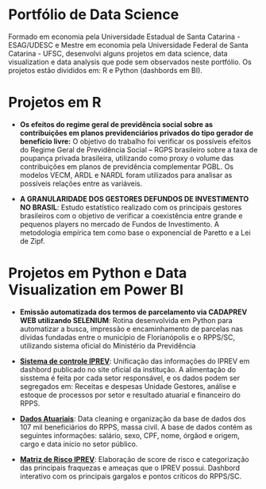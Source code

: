 # Portfólio de Data Science

Formado em economia pela Universidade Estadual de Santa Catarina - ESAG/UDESC e Mestre em economia pela Universidade Federal de Santa Catarina - UFSC, desenvolvi alguns projetos em data science, data visualization e data analysis que pode sem observados neste portfólio. 
Os projetos estão divididos em: R e Python (dashbords em BI).

# Projetos em R

* **Os efeitos do regime geral de previdência social sobre as contribuições em planos previdenciários privados do tipo gerador de benefício livre:** O objetivo do trabalho foi verificar os possíveis efeitos do Regime Geral de Previdência Social – RGPS brasileiro sobre a taxa de poupança privada brasileira, utilizando como proxy o volume
das contribuições em planos de previdência complementar PGBL. Os modelos VECM, ARDL e NARDL foram utilizados para analisar as possíveis relações entre as variáveis.

* **A GRANULARIDADE DOS GESTORES DEFUNDOS DE INVESTIMENTO NO BRASIL**: Estudo estatístico realizado com os principais gestores brasileiros com o objetivo de verificar a coexistência entre grande e pequenos players no mercado de Fundos de Investimento. A metodologia empírica tem como base o exponencial de Paretto e a Lei de Zipf.

# Projetos em Python e Data Visualization em Power BI

* **Emissão automatizada dos termos de parcelamento via CADAPREV WEB utilizando SELENIUM**: Rotina desenvolvida em Python para automatizar a busca, impressão e encaminhamento de parcelas nas dívidas fundadas entre o município de Florianópolis e o RPPS/SC, utilizando sistema oficial do Ministério da Previdência

* **[Sistema de controle IPREV](https://app.powerbi.com/view?r=eyJrIjoiZDZiODFjMjgtNTJjNy00NmQ5LWJhODAtOWZmMTQ4MzkyYjk1IiwidCI6IjMzMzc0Y2VkLTI2OTItNDYxOS1hMDQwLTgyY2I2YjE1ZDhkYiJ9&pageName=ReportSection)**: Unificação das informações do IPREV em dashbord publicado no site oficial da institução. A alimentação do sisstema é feita por cada setor responsável, e os dados podem ser segregados em:
Receitas e despesas Unidade Gestores, análise e estoque de processos por setor e resultado atuarial e financeiro do RPPS.

* **[Dados Atuariais](https://app.powerbi.com/view?r=eyJrIjoiZWNlZTdmZjYtYTA5MS00ZmQ5LTljOGQtYjk5ZTdhY2MyMzA5IiwidCI6IjMzMzc0Y2VkLTI2OTItNDYxOS1hMDQwLTgyY2I2YjE1ZDhkYiJ9&pageName=ReportSection)**: Data cleaning e organização da base de dados dos 107 mil beneficiários do RPPS, massa civil. A base de dados contém as seguintes informações: salário, sexo, CPF, nome, órgãod e origem, cargo e data início no setor público. 

* **[Matriz de Risco IPREV](https://app.powerbi.com/view?r=eyJrIjoiZGE1N2FiNTYtZDdmMi00NWM4LTk4YTctMWNlN2I1MDMxNzkyIiwidCI6IjMzMzc0Y2VkLTI2OTItNDYxOS1hMDQwLTgyY2I2YjE1ZDhkYiJ9&pageName=ReportSection)**: Elaboração de score de risco e categorização das principais fraquezas e ameaças que o IPREV possui. Dashbord interativo com os principais gargalos e pontos críticos do RPPS/SC.
